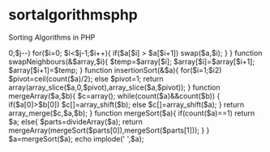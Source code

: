 # sortalgorithmsphp
Sorting Algorithms in PHP 

<?php

$a=[33,55,12,95,20,2,10,4,5];
//rsort($a);

function bubbleSort(&$a){
	for($j=count($a);$j>0;$j--)
	for($i=0; $i<$j-1;$i++){
		if($a[$i] > $a[$i+1])
			swap($a,$i);
	}
}
function swapNeighbours(&$array,$i){
	$temp=$array[$i];
	$array[$i]=$array[$i+1];
	$array[$i+1]=$temp;
}
function insertionSort(&$a){
	for($i=1;$i<count($a);$a++)
	{
		$insertion=$i;
		for ($j=0; $j < $i; $j++) { 
			if($a[$j]<$a[$i])
				$insertion=$j;
		}
	}
}

//bubbleSort($a);
//echo implode(' ',$a);

function divideArray($a){
	if(count($a)>2)
		$pivot=ceil(count($a)/2);
	else
		$pivot=1;
	return array(array_slice($a,0,$pivot),array_slice($a,$pivot));

}

function mergeArray($a,$b){

			
	$c=array();
	while(count($a)&&count($b))
	{

		if($a[0]>$b[0])
			$c[]=array_shift($b);
		else
			$c[]=array_shift($a);

	}
	
	return array_merge($c,$a,$b);
}

function mergeSort($a){

	if(count($a)==1)
		return $a;
	else{
		$parts=divideArray($a);
		return mergeArray(mergeSort($parts[0]),mergeSort($parts[1]));

	}
}

$a=mergeSort($a);
echo implode(' ',$a);
